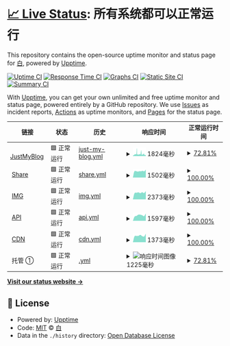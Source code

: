 # [📈 Live Status](https://ShiroSekai.github.io/upptime): <!--live status--> **所有系统都可以正常运行**

This repository contains the open-source uptime monitor and status page for [白](justmyblog.net), powered by [Upptime](https://github.com/upptime/upptime).

[![Uptime CI](https://github.com/ShiroSekai/upptime/workflows/Uptime%20CI/badge.svg)](https://github.com/ShiroSekai/upptime/actions?query=workflow%3A%22Uptime+CI%22)
[![Response Time CI](https://github.com/ShiroSekai/upptime/workflows/Response%20Time%20CI/badge.svg)](https://github.com/ShiroSekai/upptime/actions?query=workflow%3A%22Response+Time+CI%22)
[![Graphs CI](https://github.com/ShiroSekai/upptime/workflows/Graphs%20CI/badge.svg)](https://github.com/ShiroSekai/upptime/actions?query=workflow%3A%22Graphs+CI%22)
[![Static Site CI](https://github.com/ShiroSekai/upptime/workflows/Static%20Site%20CI/badge.svg)](https://github.com/ShiroSekai/upptime/actions?query=workflow%3A%22Static+Site+CI%22)
[![Summary CI](https://github.com/ShiroSekai/upptime/workflows/Summary%20CI/badge.svg)](https://github.com/ShiroSekai/upptime/actions?query=workflow%3A%22Summary+CI%22)

With [Upptime](https://upptime.js.org), you can get your own unlimited and free uptime monitor and status page, powered entirely by a GitHub repository. We use [Issues](https://github.com/ShiroSekai/upptime/issues) as incident reports, [Actions](https://github.com/ShiroSekai/upptime/actions) as uptime monitors, and [Pages](https://ShiroSekai.github.io/upptime) for the status page.

<!--start: status pages-->
<!-- This summary is generated by Upptime (https://github.com/upptime/upptime) -->
<!-- Do not edit this manually, your changes will be overwritten -->
<!-- prettier-ignore -->
| 链接 | 状态 | 历史 | 响应时间 | 正常运行时间 |
| --- | ------ | ------- | ------------- | ------ |
| <img alt="" src="https://icons.duckduckgo.com/ip3/justmyblog.net.ico" height="13"> [JustMyBlog](https://justmyblog.net) | 🟩 正常运行 | [just-my-blog.yml](https://github.com/ShiroSekai/upptime/commits/HEAD/history/just-my-blog.yml) | <details><summary><img alt="响应时间图像" src="./graphs/just-my-blog/response-time-week.png" height="20"> 1824毫秒</summary><br><a href="https://status.22-33.top/history/just-my-blog"><img alt="响应时间 2082" src="https://img.shields.io/endpoint?url=https%3A%2F%2Fraw.githubusercontent.com%2FShiroSekai%2Fupptime%2FHEAD%2Fapi%2Fjust-my-blog%2Fresponse-time.json"></a><br><a href="https://status.22-33.top/history/just-my-blog"><img alt="24 小时响应时间 1439" src="https://img.shields.io/endpoint?url=https%3A%2F%2Fraw.githubusercontent.com%2FShiroSekai%2Fupptime%2FHEAD%2Fapi%2Fjust-my-blog%2Fresponse-time-day.json"></a><br><a href="https://status.22-33.top/history/just-my-blog"><img alt="7 天正常运行时间 1824" src="https://img.shields.io/endpoint?url=https%3A%2F%2Fraw.githubusercontent.com%2FShiroSekai%2Fupptime%2FHEAD%2Fapi%2Fjust-my-blog%2Fresponse-time-week.json"></a><br><a href="https://status.22-33.top/history/just-my-blog"><img alt="30天的正常运行时间 1999" src="https://img.shields.io/endpoint?url=https%3A%2F%2Fraw.githubusercontent.com%2FShiroSekai%2Fupptime%2FHEAD%2Fapi%2Fjust-my-blog%2Fresponse-time-month.json"></a><br><a href="https://status.22-33.top/history/just-my-blog"><img alt="1年的正常运行时间 2082" src="https://img.shields.io/endpoint?url=https%3A%2F%2Fraw.githubusercontent.com%2FShiroSekai%2Fupptime%2FHEAD%2Fapi%2Fjust-my-blog%2Fresponse-time-year.json"></a></details> | <details><summary><a href="https://status.22-33.top/history/just-my-blog">72.81%</a></summary><a href="https://status.22-33.top/history/just-my-blog"><img alt="正常运行时间 95.81%" src="https://img.shields.io/endpoint?url=https%3A%2F%2Fraw.githubusercontent.com%2FShiroSekai%2Fupptime%2FHEAD%2Fapi%2Fjust-my-blog%2Fuptime.json"></a><br><a href="https://status.22-33.top/history/just-my-blog"><img alt="24 小时正常运行时间 9.97%" src="https://img.shields.io/endpoint?url=https%3A%2F%2Fraw.githubusercontent.com%2FShiroSekai%2Fupptime%2FHEAD%2Fapi%2Fjust-my-blog%2Fuptime-day.json"></a><br><a href="https://status.22-33.top/history/just-my-blog"><img alt="7 天正常运行时间 72.81%" src="https://img.shields.io/endpoint?url=https%3A%2F%2Fraw.githubusercontent.com%2FShiroSekai%2Fupptime%2FHEAD%2Fapi%2Fjust-my-blog%2Fuptime-week.json"></a><br><a href="https://status.22-33.top/history/just-my-blog"><img alt="30天的正常运行时间 93.66%" src="https://img.shields.io/endpoint?url=https%3A%2F%2Fraw.githubusercontent.com%2FShiroSekai%2Fupptime%2FHEAD%2Fapi%2Fjust-my-blog%2Fuptime-month.json"></a><br><a href="https://status.22-33.top/history/just-my-blog"><img alt="1年的正常运行时间 95.81%" src="https://img.shields.io/endpoint?url=https%3A%2F%2Fraw.githubusercontent.com%2FShiroSekai%2Fupptime%2FHEAD%2Fapi%2Fjust-my-blog%2Fuptime-year.json"></a></details>
| <img alt="" src="https://icons.duckduckgo.com/ip3/share.moeblog.vip.ico" height="13"> [Share](https://share.moeblog.vip) | 🟩 正常运行 | [share.yml](https://github.com/ShiroSekai/upptime/commits/HEAD/history/share.yml) | <details><summary><img alt="响应时间图像" src="./graphs/share/response-time-week.png" height="20"> 1502毫秒</summary><br><a href="https://status.22-33.top/history/share"><img alt="响应时间 1583" src="https://img.shields.io/endpoint?url=https%3A%2F%2Fraw.githubusercontent.com%2FShiroSekai%2Fupptime%2FHEAD%2Fapi%2Fshare%2Fresponse-time.json"></a><br><a href="https://status.22-33.top/history/share"><img alt="24 小时响应时间 1811" src="https://img.shields.io/endpoint?url=https%3A%2F%2Fraw.githubusercontent.com%2FShiroSekai%2Fupptime%2FHEAD%2Fapi%2Fshare%2Fresponse-time-day.json"></a><br><a href="https://status.22-33.top/history/share"><img alt="7 天正常运行时间 1502" src="https://img.shields.io/endpoint?url=https%3A%2F%2Fraw.githubusercontent.com%2FShiroSekai%2Fupptime%2FHEAD%2Fapi%2Fshare%2Fresponse-time-week.json"></a><br><a href="https://status.22-33.top/history/share"><img alt="30天的正常运行时间 1439" src="https://img.shields.io/endpoint?url=https%3A%2F%2Fraw.githubusercontent.com%2FShiroSekai%2Fupptime%2FHEAD%2Fapi%2Fshare%2Fresponse-time-month.json"></a><br><a href="https://status.22-33.top/history/share"><img alt="1年的正常运行时间 1583" src="https://img.shields.io/endpoint?url=https%3A%2F%2Fraw.githubusercontent.com%2FShiroSekai%2Fupptime%2FHEAD%2Fapi%2Fshare%2Fresponse-time-year.json"></a></details> | <details><summary><a href="https://status.22-33.top/history/share">100.00%</a></summary><a href="https://status.22-33.top/history/share"><img alt="正常运行时间 95.78%" src="https://img.shields.io/endpoint?url=https%3A%2F%2Fraw.githubusercontent.com%2FShiroSekai%2Fupptime%2FHEAD%2Fapi%2Fshare%2Fuptime.json"></a><br><a href="https://status.22-33.top/history/share"><img alt="24 小时正常运行时间 100.00%" src="https://img.shields.io/endpoint?url=https%3A%2F%2Fraw.githubusercontent.com%2FShiroSekai%2Fupptime%2FHEAD%2Fapi%2Fshare%2Fuptime-day.json"></a><br><a href="https://status.22-33.top/history/share"><img alt="7 天正常运行时间 100.00%" src="https://img.shields.io/endpoint?url=https%3A%2F%2Fraw.githubusercontent.com%2FShiroSekai%2Fupptime%2FHEAD%2Fapi%2Fshare%2Fuptime-week.json"></a><br><a href="https://status.22-33.top/history/share"><img alt="30天的正常运行时间 98.10%" src="https://img.shields.io/endpoint?url=https%3A%2F%2Fraw.githubusercontent.com%2FShiroSekai%2Fupptime%2FHEAD%2Fapi%2Fshare%2Fuptime-month.json"></a><br><a href="https://status.22-33.top/history/share"><img alt="1年的正常运行时间 95.78%" src="https://img.shields.io/endpoint?url=https%3A%2F%2Fraw.githubusercontent.com%2FShiroSekai%2Fupptime%2FHEAD%2Fapi%2Fshare%2Fuptime-year.json"></a></details>
| <img alt="" src="https://icons.duckduckgo.com/ip3/img.moeblog.vip.ico" height="13"> [IMG](https://img.moeblog.vip) | 🟩 正常运行 | [img.yml](https://github.com/ShiroSekai/upptime/commits/HEAD/history/img.yml) | <details><summary><img alt="响应时间图像" src="./graphs/img/response-time-week.png" height="20"> 2373毫秒</summary><br><a href="https://status.22-33.top/history/img"><img alt="响应时间 2354" src="https://img.shields.io/endpoint?url=https%3A%2F%2Fraw.githubusercontent.com%2FShiroSekai%2Fupptime%2FHEAD%2Fapi%2Fimg%2Fresponse-time.json"></a><br><a href="https://status.22-33.top/history/img"><img alt="24 小时响应时间 2844" src="https://img.shields.io/endpoint?url=https%3A%2F%2Fraw.githubusercontent.com%2FShiroSekai%2Fupptime%2FHEAD%2Fapi%2Fimg%2Fresponse-time-day.json"></a><br><a href="https://status.22-33.top/history/img"><img alt="7 天正常运行时间 2373" src="https://img.shields.io/endpoint?url=https%3A%2F%2Fraw.githubusercontent.com%2FShiroSekai%2Fupptime%2FHEAD%2Fapi%2Fimg%2Fresponse-time-week.json"></a><br><a href="https://status.22-33.top/history/img"><img alt="30天的正常运行时间 2187" src="https://img.shields.io/endpoint?url=https%3A%2F%2Fraw.githubusercontent.com%2FShiroSekai%2Fupptime%2FHEAD%2Fapi%2Fimg%2Fresponse-time-month.json"></a><br><a href="https://status.22-33.top/history/img"><img alt="1年的正常运行时间 2354" src="https://img.shields.io/endpoint?url=https%3A%2F%2Fraw.githubusercontent.com%2FShiroSekai%2Fupptime%2FHEAD%2Fapi%2Fimg%2Fresponse-time-year.json"></a></details> | <details><summary><a href="https://status.22-33.top/history/img">100.00%</a></summary><a href="https://status.22-33.top/history/img"><img alt="正常运行时间 99.82%" src="https://img.shields.io/endpoint?url=https%3A%2F%2Fraw.githubusercontent.com%2FShiroSekai%2Fupptime%2FHEAD%2Fapi%2Fimg%2Fuptime.json"></a><br><a href="https://status.22-33.top/history/img"><img alt="24 小时正常运行时间 100.00%" src="https://img.shields.io/endpoint?url=https%3A%2F%2Fraw.githubusercontent.com%2FShiroSekai%2Fupptime%2FHEAD%2Fapi%2Fimg%2Fuptime-day.json"></a><br><a href="https://status.22-33.top/history/img"><img alt="7 天正常运行时间 100.00%" src="https://img.shields.io/endpoint?url=https%3A%2F%2Fraw.githubusercontent.com%2FShiroSekai%2Fupptime%2FHEAD%2Fapi%2Fimg%2Fuptime-week.json"></a><br><a href="https://status.22-33.top/history/img"><img alt="30天的正常运行时间 99.72%" src="https://img.shields.io/endpoint?url=https%3A%2F%2Fraw.githubusercontent.com%2FShiroSekai%2Fupptime%2FHEAD%2Fapi%2Fimg%2Fuptime-month.json"></a><br><a href="https://status.22-33.top/history/img"><img alt="1年的正常运行时间 99.82%" src="https://img.shields.io/endpoint?url=https%3A%2F%2Fraw.githubusercontent.com%2FShiroSekai%2Fupptime%2FHEAD%2Fapi%2Fimg%2Fuptime-year.json"></a></details>
| <img alt="" src="https://icons.duckduckgo.com/ip3/api.moeblog.vip.ico" height="13"> [API](https://api.moeblog.vip) | 🟩 正常运行 | [api.yml](https://github.com/ShiroSekai/upptime/commits/HEAD/history/api.yml) | <details><summary><img alt="响应时间图像" src="./graphs/api/response-time-week.png" height="20"> 1597毫秒</summary><br><a href="https://status.22-33.top/history/api"><img alt="响应时间 1426" src="https://img.shields.io/endpoint?url=https%3A%2F%2Fraw.githubusercontent.com%2FShiroSekai%2Fupptime%2FHEAD%2Fapi%2Fapi%2Fresponse-time.json"></a><br><a href="https://status.22-33.top/history/api"><img alt="24 小时响应时间 2065" src="https://img.shields.io/endpoint?url=https%3A%2F%2Fraw.githubusercontent.com%2FShiroSekai%2Fupptime%2FHEAD%2Fapi%2Fapi%2Fresponse-time-day.json"></a><br><a href="https://status.22-33.top/history/api"><img alt="7 天正常运行时间 1597" src="https://img.shields.io/endpoint?url=https%3A%2F%2Fraw.githubusercontent.com%2FShiroSekai%2Fupptime%2FHEAD%2Fapi%2Fapi%2Fresponse-time-week.json"></a><br><a href="https://status.22-33.top/history/api"><img alt="30天的正常运行时间 1402" src="https://img.shields.io/endpoint?url=https%3A%2F%2Fraw.githubusercontent.com%2FShiroSekai%2Fupptime%2FHEAD%2Fapi%2Fapi%2Fresponse-time-month.json"></a><br><a href="https://status.22-33.top/history/api"><img alt="1年的正常运行时间 1426" src="https://img.shields.io/endpoint?url=https%3A%2F%2Fraw.githubusercontent.com%2FShiroSekai%2Fupptime%2FHEAD%2Fapi%2Fapi%2Fresponse-time-year.json"></a></details> | <details><summary><a href="https://status.22-33.top/history/api">100.00%</a></summary><a href="https://status.22-33.top/history/api"><img alt="正常运行时间 99.85%" src="https://img.shields.io/endpoint?url=https%3A%2F%2Fraw.githubusercontent.com%2FShiroSekai%2Fupptime%2FHEAD%2Fapi%2Fapi%2Fuptime.json"></a><br><a href="https://status.22-33.top/history/api"><img alt="24 小时正常运行时间 100.00%" src="https://img.shields.io/endpoint?url=https%3A%2F%2Fraw.githubusercontent.com%2FShiroSekai%2Fupptime%2FHEAD%2Fapi%2Fapi%2Fuptime-day.json"></a><br><a href="https://status.22-33.top/history/api"><img alt="7 天正常运行时间 100.00%" src="https://img.shields.io/endpoint?url=https%3A%2F%2Fraw.githubusercontent.com%2FShiroSekai%2Fupptime%2FHEAD%2Fapi%2Fapi%2Fuptime-week.json"></a><br><a href="https://status.22-33.top/history/api"><img alt="30天的正常运行时间 99.76%" src="https://img.shields.io/endpoint?url=https%3A%2F%2Fraw.githubusercontent.com%2FShiroSekai%2Fupptime%2FHEAD%2Fapi%2Fapi%2Fuptime-month.json"></a><br><a href="https://status.22-33.top/history/api"><img alt="1年的正常运行时间 99.85%" src="https://img.shields.io/endpoint?url=https%3A%2F%2Fraw.githubusercontent.com%2FShiroSekai%2Fupptime%2FHEAD%2Fapi%2Fapi%2Fuptime-year.json"></a></details>
| <img alt="" src="https://icons.duckduckgo.com/ip3/cdn.moeblog.vip.ico" height="13"> [CDN](https://cdn.moeblog.vip) | 🟩 正常运行 | [cdn.yml](https://github.com/ShiroSekai/upptime/commits/HEAD/history/cdn.yml) | <details><summary><img alt="响应时间图像" src="./graphs/cdn/response-time-week.png" height="20"> 1373毫秒</summary><br><a href="https://status.22-33.top/history/cdn"><img alt="响应时间 1240" src="https://img.shields.io/endpoint?url=https%3A%2F%2Fraw.githubusercontent.com%2FShiroSekai%2Fupptime%2FHEAD%2Fapi%2Fcdn%2Fresponse-time.json"></a><br><a href="https://status.22-33.top/history/cdn"><img alt="24 小时响应时间 1760" src="https://img.shields.io/endpoint?url=https%3A%2F%2Fraw.githubusercontent.com%2FShiroSekai%2Fupptime%2FHEAD%2Fapi%2Fcdn%2Fresponse-time-day.json"></a><br><a href="https://status.22-33.top/history/cdn"><img alt="7 天正常运行时间 1373" src="https://img.shields.io/endpoint?url=https%3A%2F%2Fraw.githubusercontent.com%2FShiroSekai%2Fupptime%2FHEAD%2Fapi%2Fcdn%2Fresponse-time-week.json"></a><br><a href="https://status.22-33.top/history/cdn"><img alt="30天的正常运行时间 1232" src="https://img.shields.io/endpoint?url=https%3A%2F%2Fraw.githubusercontent.com%2FShiroSekai%2Fupptime%2FHEAD%2Fapi%2Fcdn%2Fresponse-time-month.json"></a><br><a href="https://status.22-33.top/history/cdn"><img alt="1年的正常运行时间 1240" src="https://img.shields.io/endpoint?url=https%3A%2F%2Fraw.githubusercontent.com%2FShiroSekai%2Fupptime%2FHEAD%2Fapi%2Fcdn%2Fresponse-time-year.json"></a></details> | <details><summary><a href="https://status.22-33.top/history/cdn">100.00%</a></summary><a href="https://status.22-33.top/history/cdn"><img alt="正常运行时间 99.85%" src="https://img.shields.io/endpoint?url=https%3A%2F%2Fraw.githubusercontent.com%2FShiroSekai%2Fupptime%2FHEAD%2Fapi%2Fcdn%2Fuptime.json"></a><br><a href="https://status.22-33.top/history/cdn"><img alt="24 小时正常运行时间 100.00%" src="https://img.shields.io/endpoint?url=https%3A%2F%2Fraw.githubusercontent.com%2FShiroSekai%2Fupptime%2FHEAD%2Fapi%2Fcdn%2Fuptime-day.json"></a><br><a href="https://status.22-33.top/history/cdn"><img alt="7 天正常运行时间 100.00%" src="https://img.shields.io/endpoint?url=https%3A%2F%2Fraw.githubusercontent.com%2FShiroSekai%2Fupptime%2FHEAD%2Fapi%2Fcdn%2Fuptime-week.json"></a><br><a href="https://status.22-33.top/history/cdn"><img alt="30天的正常运行时间 99.76%" src="https://img.shields.io/endpoint?url=https%3A%2F%2Fraw.githubusercontent.com%2FShiroSekai%2Fupptime%2FHEAD%2Fapi%2Fcdn%2Fuptime-month.json"></a><br><a href="https://status.22-33.top/history/cdn"><img alt="1年的正常运行时间 99.85%" src="https://img.shields.io/endpoint?url=https%3A%2F%2Fraw.githubusercontent.com%2FShiroSekai%2Fupptime%2FHEAD%2Fapi%2Fcdn%2Fuptime-year.json"></a></details>
| <img alt="" src="https://icons.duckduckgo.com/ip3/null.ico" height="13"> 托管 ① | 🟩 正常运行 | [.yml](https://github.com/ShiroSekai/upptime/commits/HEAD/history/.yml) | <details><summary><img alt="响应时间图像" src="./graphs//response-time-week.png" height="20"> 1225毫秒</summary><br><a href="https://status.22-33.top/history/"><img alt="响应时间 1042" src="https://img.shields.io/endpoint?url=https%3A%2F%2Fraw.githubusercontent.com%2FShiroSekai%2Fupptime%2FHEAD%2Fapi%2F%2Fresponse-time.json"></a><br><a href="https://status.22-33.top/history/"><img alt="24 小时响应时间 1248" src="https://img.shields.io/endpoint?url=https%3A%2F%2Fraw.githubusercontent.com%2FShiroSekai%2Fupptime%2FHEAD%2Fapi%2F%2Fresponse-time-day.json"></a><br><a href="https://status.22-33.top/history/"><img alt="7 天正常运行时间 1225" src="https://img.shields.io/endpoint?url=https%3A%2F%2Fraw.githubusercontent.com%2FShiroSekai%2Fupptime%2FHEAD%2Fapi%2F%2Fresponse-time-week.json"></a><br><a href="https://status.22-33.top/history/"><img alt="30天的正常运行时间 1070" src="https://img.shields.io/endpoint?url=https%3A%2F%2Fraw.githubusercontent.com%2FShiroSekai%2Fupptime%2FHEAD%2Fapi%2F%2Fresponse-time-month.json"></a><br><a href="https://status.22-33.top/history/"><img alt="1年的正常运行时间 1042" src="https://img.shields.io/endpoint?url=https%3A%2F%2Fraw.githubusercontent.com%2FShiroSekai%2Fupptime%2FHEAD%2Fapi%2F%2Fresponse-time-year.json"></a></details> | <details><summary><a href="https://status.22-33.top/history/">72.81%</a></summary><a href="https://status.22-33.top/history/"><img alt="正常运行时间 91.09%" src="https://img.shields.io/endpoint?url=https%3A%2F%2Fraw.githubusercontent.com%2FShiroSekai%2Fupptime%2FHEAD%2Fapi%2F%2Fuptime.json"></a><br><a href="https://status.22-33.top/history/"><img alt="24 小时正常运行时间 9.97%" src="https://img.shields.io/endpoint?url=https%3A%2F%2Fraw.githubusercontent.com%2FShiroSekai%2Fupptime%2FHEAD%2Fapi%2F%2Fuptime-day.json"></a><br><a href="https://status.22-33.top/history/"><img alt="7 天正常运行时间 72.81%" src="https://img.shields.io/endpoint?url=https%3A%2F%2Fraw.githubusercontent.com%2FShiroSekai%2Fupptime%2FHEAD%2Fapi%2F%2Fuptime-week.json"></a><br><a href="https://status.22-33.top/history/"><img alt="30天的正常运行时间 90.99%" src="https://img.shields.io/endpoint?url=https%3A%2F%2Fraw.githubusercontent.com%2FShiroSekai%2Fupptime%2FHEAD%2Fapi%2F%2Fuptime-month.json"></a><br><a href="https://status.22-33.top/history/"><img alt="1年的正常运行时间 91.09%" src="https://img.shields.io/endpoint?url=https%3A%2F%2Fraw.githubusercontent.com%2FShiroSekai%2Fupptime%2FHEAD%2Fapi%2F%2Fuptime-year.json"></a></details>

<!--end: status pages-->

[**Visit our status website →**](https://ShiroSekai.github.io/upptime)

## 📄 License

- Powered by: [Upptime](https://github.com/upptime/upptime)
- Code: [MIT](./LICENSE) © [白](justmyblog.net)
- Data in the `./history` directory: [Open Database License](https://opendatacommons.org/licenses/odbl/1-0/)

